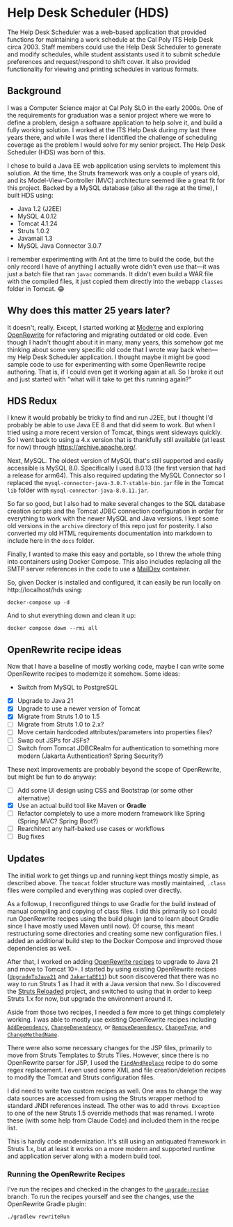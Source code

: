 # Help Desk Scheduler (HDS)

The Help Desk Scheduler was a web-based application that provided functions for maintaining a work schedule at the Cal Poly ITS Help Desk circa 2003. Staff members could use the Help Desk Scheduler to generate and modify schedules, while student assistants used it to submit schedule preferences and request/respond to shift cover. It also provided functionality for viewing and printing schedules in various formats.

## Background

I was a Computer Science major at Cal Poly SLO in the early 2000s. One of the requirements for graduation was a senior project where we were to define a problem, design a software application to help solve it, and build a fully working solution. I worked at the ITS Help Desk during my last three years there, and while I was there I identified the challenge of scheduling coverage as the problem I would solve for my senior project. The Help Desk Scheduler (HDS) was born of this.

I chose to build a Java EE web application using servlets to implement this solution. At the time, the Struts framework was only a couple of years old, and its Model-View-Controller (MVC) architecture seemed like a great fit for this project. Backed by a MySQL database (also all the rage at the time), I built HDS using:

- Java 1.2 (J2EE)
- MySQL 4.0.12
- Tomcat 4.1.24
- Struts 1.0.2
- Javamail 1.3
- MySQL Java Connector 3.0.7

I remember experimenting with Ant at the time to build the code, but the only record I have of anything I actually wrote didn't even use that—it was just a batch file that ran `javac` commands. It didn't even build a WAR file with the compiled files, it just copied them directly into the webapp `classes` folder in Tomcat. 😂

## Why does this matter 25 years later?

It doesn't, really. Except, I started working at [Moderne](https://www.moderne.io) and exploring [OpenRewrite](https://docs.openrewrite.org) for refactoring and migrating outdated or old code. Even though I hadn't thought about it in many, many years, this somehow got me thinking about some very specific old code that I wrote way back when—my Help Desk Scheduler application. I thought maybe it might be good sample code to use for experimenting with some OpenRewrite recipe authoring. That is, if I could even get it working again at all. So I broke it out and just started with "what will it take to get this running again?"

## HDS Redux

I knew it would probably be tricky to find and run J2EE, but I thought I'd probably be able to use Java EE 8 and that did seem to work. But when I tried using a more recent version of Tomcat, things went sideways quickly. So I went back to using a 4.x version that is thankfully still available (at least for now) through https://archive.apache.org/.

Next, MySQL. The oldest version of MySQL that's still supported and easily accessible is MySQL 8.0. Specifically I used 8.0.13 (the first version that had a release for arm64). This also required updating the MySQL Connector so I replaced the `mysql-connector-java-3.0.7-stable-bin.jar` file in the Tomcat `lib` folder with `mysql-connector-java-8.0.11.jar`. 

So far so good, but I also had to make several changes to the SQL database creation scripts and the Tomcat JDBC connection configuration in order for everything to work with the newer MySQL and Java versions. I kept some old versions in the `archive` directory of this repo just for posterity. I also converted my old HTML requirements documentation into markdown to include here in the `docs` folder.

Finally, I wanted to make this easy and portable, so I threw the whole thing into containers using Docker Compose. This also includes replacing all the SMTP server references in the code to use a [MailDev](https://github.com/maildev/maildev) container.

So, given Docker is installed and configured, it can easily be run locally on http://localhost/hds using:

`docker-compose up -d`

And to shut everything down and clean it up:

 `docker compose down --rmi all`

## OpenRewrite recipe ideas

Now that I have a baseline of mostly working code, maybe I can write some OpenRewrite recipes to modernize it somehow. Some ideas:

- Switch from MySQL to PostgreSQL
- [x] Upgrade to Java 21
- [x] Upgrade to use a newer version of Tomcat
- [x] Migrate from Struts 1.0 to 1.5
- [ ] Migrate from Struts 1.0 to 2.x?
- [ ] Move certain hardcoded attributes/parameters into properties files?
- [ ] Swap out JSPs for JSFs?
- [ ] Switch from Tomcat JDBCRealm for authentication to something more modern (Jakarta Authentication? Spring Security?)

These next improvements are probably beyond the scope of OpenRewrite, but might be fun to do anyway:

- [ ] Add some UI design using CSS and Bootstrap (or some other alternative)
- [x] Use an actual build tool like Maven or **Gradle**
- [ ] Refactor completely to use a more modern framework like Spring (Spring MVC? Spring Boot?)
- [ ] Rearchitect any half-baked use cases or workflows
- [ ] Bug fixes

## Updates

The initial work to get things up and running kept things mostly simple, as described above. The `tomcat` folder structure was mostly maintained, `.class` files were compiled and everything was copied over directly.

As a followup, I reconfigured things to use Gradle for the build instead of manual compiling and copying of class files. I did this primarily so I could run OpenRewrite recipes using the build plugin (and to learn about Gradle since I have mostly used Maven until now). Of course, this meant restructuring some directories and creating some new configuration files. I added an additional build step to the Docker Compose and improved those dependencies as well.

After that, I worked on adding [OpenRewrite recipes](recipes) to upgrade to Java 21 and move to Tomcat 10+. I started by using existing OpenRewrite recipes ([`UpgradeToJava21`](https://docs.openrewrite.org/recipes/java/migrate/upgradetojava21) and [`JakartaEE11`](https://docs.openrewrite.org/recipes/java/migrate/jakarta/jakartaee11)) but soon discovered that there was no way to run Struts 1 as I had it with a Java version that new. So I discovered the [Struts Reloaded](https://github.com/weblegacy/struts1) project, and switched to using that in order to keep Struts 1.x for now, but upgrade the environment around it. 

Aside from those two recipes, I needed a few more to get things completely working. I was able to mostly use existing OpenRewrite recipes including [`AddDependency`](https://docs.openrewrite.org/recipes/java/dependencies/adddependency), [`ChangeDependency`](https://docs.openrewrite.org/recipes/java/dependencies/changedependency), or [`RemoveDependency`](https://docs.openrewrite.org/recipes/java/dependencies/removedependency), [`ChangeType`](https://docs.openrewrite.org/recipes/java/changetype), and [`ChangeMethodName`](https://docs.openrewrite.org/recipes/java/changemethodname). 

There were also some necessary changes for the JSP files, primarily to move from Struts Templates to Struts Tiles. However, since there is no OpenRewrite parser for JSP, I used the [`FindAndReplace`](https://docs.openrewrite.org/recipes/text/findandreplace) recipe to do some regex replacement. I even used some XML and file creation/deletion recipes to modify the Tomcat and Struts configuration files.

I did need to write two custom recipes as well. One was to change the way data sources are accessed from using the Struts wrapper method to standard JNDI references instead. The other was to add `throws Exception` to one of the new Struts 1.5 override methods that was renamed. I wrote these (with some help from Claude Code) and included them in the recipe list.

This is hardly code modernization. It's still using an antiquated framework in Struts 1.x, but at least it works on a more modern and supported runtime and application server along with a modern build tool. 

### Running the OpenRewrite Recipes

I've run the recipes and checked in the changes to the [`upgrade-recipe`](/tree/upgrade-recipe) branch. To run the recipes yourself and see the changes, use the OpenRewrite Gradle plugin:

`./gradlew rewriteRun`